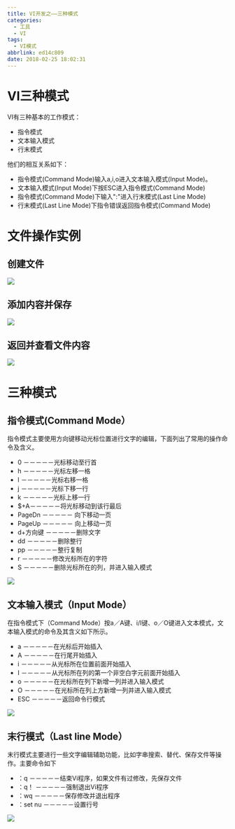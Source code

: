 ```yaml
---
title: VI开发之——三种模式
categories:
  - 工具
  - VI
tags:
  - VI模式
abbrlink: ed14c809
date: 2018-02-25 18:02:31
---
```

# VI三种模式
VI有三种基本的工作模式：  

- 指令模式
- 文本输入模式
- 行末模式

他们的相互关系如下：  

- 指令模式(Command Mode)输入a,i,o进入文本输入模式(Input Mode)。
- 文本输入模式(Input Mode)下按ESC进入指令模式(Command Mode)  
- 指令模式(Command Mode)下输入":"进入行末模式(Last Line Mode) 
- 行末模式(Last Line Mode)下指令错误返回指令模式(Command Mode)  

<!--more-->  
# 文件操作实例
## 创建文件
![][0]
## 添加内容并保存
![][1]
## 返回并查看文件内容
![][2]
# 三种模式

## 指令模式(Command Mode）

指令模式主要使用方向键移动光标位置进行文字的编辑，下面列出了常用的操作命令及含义。  

- 0  －－－－－光标移动至行首
- h  －－－－－光标左移一格
- l  －－－－－光标右移一格
- j  －－－－－光标下移一行
- k  －－－－－光标上移一行
- $+A－－－－－将光标移动到该行最后
- PageDn －－－－－ 向下移动一页
- PageUp －－－－－ 向上移动一页
- d+方向键 －－－－－删除文字
- dd －－－－－删除整行
- pp －－－－－整行复制
- r  －－－－－修改光标所在的字符
- S  －－－－－删除光标所在的列，并进入输入模式

![][3]
## 文本输入模式（Input Mode）
在指令模式下（Command Mode）按a／A键、i/I键、o／O键进入文本模式，文本输入模式的命令及其含义如下所示。  

- a －－－－－在光标后开始插入
- A －－－－－在行尾开始插入
- i －－－－－从光标所在位置前面开始插入
- I －－－－－从光标所在列的第一个非空白字元前面开始插入
- o －－－－－在光标所在列下新增一列并进入输入模式
- O －－－－－在光标所在列上方新增一列并进入输入模式
- ESC －－－－－返回命令行模式

![][4]
## 末行模式（Last line Mode）
末行模式主要进行一些文字编辑辅助功能，比如字串搜索、替代、保存文件等操作。主要命令如下  

- ：q －－－－－结束Vi程序，如果文件有过修改，先保存文件
- ：q！ －－－－－强制退出Vi程序
- ：wq  －－－－－保存修改并退出程序
- ：set nu －－－－－设置行号

![][6]


[0]: https://raw.githubusercontent.com/PGzxc/images/master/blog-images/vi-touch-file.png
[1]: https://raw.githubusercontent.com/PGzxc/images/master/blog-images/vi-file-save.png
[2]: https://raw.githubusercontent.com/PGzxc/images/master/blog-images/vi-file-read.png
[3]: https://raw.githubusercontent.com/PGzxc/images/master/blog-images/vi-order-mode.png
[4]: https://raw.githubusercontent.com/PGzxc/images/master/blog-images/vi-add-mode.png
[5]: https://raw.githubusercontent.com/PGzxc/images/master/blog-images/vi-see-mode.png
[6]: https://raw.githubusercontent.com/PGzxc/images/master/blog-images/vi-hangmo-mode.png